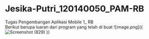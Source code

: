 # Jesika-Putri_120140050_PAM-RB
Tugas Pengembangan Aplikasi Mobile  1_  RB<br />
Berikut berupa luaran dari program yang telah di buat
![image.png]({![Screenshot (829)](https://user-images.githubusercontent.com/97590486/192996047-539f18f8-ecd6-4e2b-8ddc-0ddcce12a10b.png)
})

